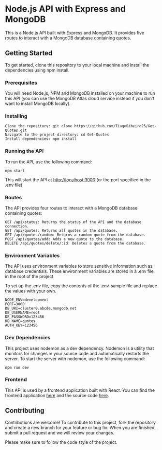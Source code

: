 # Node.js API with Express and MongoDB

This is a Node.js API built with Express and MongoDB. It provides five routes to interact with a MongoDB database containing quotes.

## Getting Started

To get started, clone this repository to your local machine and install the dependencies using npm install.

### Prerequisites

You will need Node.js, NPM and MongoDB installed on your machine to run this API (you can use the MongoDB Atlas cloud service instead if you don't want to install MongoDB locally).

### Installing

    Clone the repository: git clone https://github.com/TiagoRibeiro25/Get-Quotes.git
    Navigate to the project directory: cd Get-Quotes
    Install dependencies: npm install

### Running the API

To run the API, use the following command:

    npm start

This will start the API at <http://localhost:3000> (or the port specified in the .env file)

### Routes

The API provides four routes to interact with a MongoDB database containing quotes:

    GET /api/status: Returns the status of the API and the database connection.
    GET /api/quotes: Returns all quotes in the database.
    GET /api/quotes/random: Returns a random quote from the database.
    POST /api/quotes/add: Adds a new quote to the database.
    DELETE /api/quotes/delete/:id: Deletes a quote from the database.

### Environment Variables

The API uses environment variables to store sensitive information such as database credentials. These environment variables are stored in a .env file in the root of the project.

To set up the .env file, copy the contents of the .env-sample file and replace the values with your own.

    NODE_ENV=development
    PORT=3000
    DB_URI=cluster0.abcde.mongodb.net
    DB_USERNAME=root
    DB_PASSWORD=123456
    DB_NAME=quotes
    AUTH_KEY=123456

### Dev Dependencies

This project uses nodemon as a dev dependency. Nodemon is a utility that monitors for changes in your source code and automatically restarts the server. To start the server with nodemon, use the following command:

    npm run dev

### Frontend

This API is used by a frontend application built with React. You can find the frontend application [here](https://manage-quotes-api.netlify.app/) and the source code [here]( https://github.com/TiagoRibeiro25/Manage-Quotes-API-FrontEnd).

## Contributing

Contributions are welcome! To contribute to this project, fork the repository and create a new branch for your feature or bug fix. When you are finished, submit a pull request and we will review your changes.

Please make sure to follow the code style of the project.
